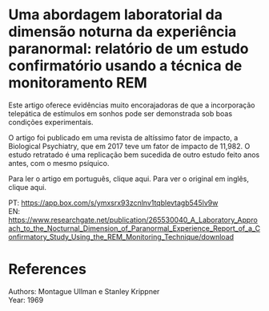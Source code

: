 # Uma abordagem laboratorial da dimensão noturna da experiência paranormal: relatório de um estudo confirmatório usando a técnica de monitoramento REM

Este artigo oferece evidências muito encorajadoras de que a incorporação telepática de estímulos em sonhos pode ser demonstrada sob boas condições experimentais.

O artigo foi publicado em uma revista de altíssimo fator de impacto, a Biological Psychiatry, que em 2017 teve um fator de impacto de 11,982. O estudo retratado é uma replicação bem sucedida de outro estudo feito anos antes, com o mesmo psíquico.

Para ler o artigo em português, clique aqui. Para ver o original em inglês, clique aqui.

PT: https://app.box.com/s/ymxsrx93zcnlnv1tqblevtagb545lv9w  
EN:   https://www.researchgate.net/publication/265530040_A_Laboratory_Approach_to_the_Nocturnal_Dimension_of_Paranormal_Experience_Report_of_a_Confirmatory_Study_Using_the_REM_Monitoring_Technique/download

# References
Authors: Montague Ullman e Stanley Krippner  
Year: 1969